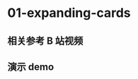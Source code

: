 # 01-expanding-cards

## 相关参考 B 站视频

<BiliBili bvid="BV1BN4y1j77w" />

## 演示 demo

<ExpandingCards />
